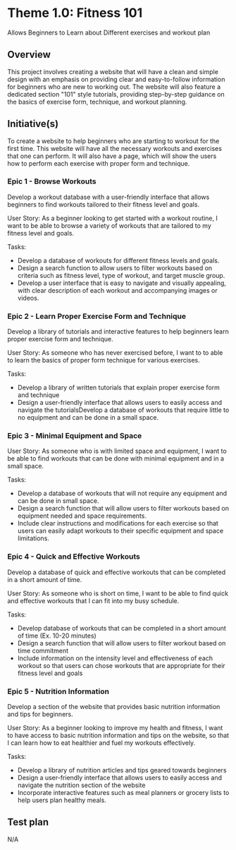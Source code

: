 # Theme 1.0: Fitness 101
Allows Beginners to Learn about Different exercises and workout plan

## Overview
This project involves creating a website that will have a clean and simple design with an emphasis on providing clear and easy-to-follow information for beginners who are new to working out. The website will also feature a dedicated section "101" style tutorials, providing step-by-step guidance on the basics of exercise form, technique, and workout planning. 

## Initiative(s)
To create a website to help beginners who are starting to workout for the first time. This website will have all the necessary workouts and exercises that one can perform. It will also have a page, which will show the users how to perform each exercise with proper form and technique.

### Epic 1 - Browse Workouts
Develop a workout database with a user-friendly interface that allows beginners to find workouts tailored to their fitness level and goals.

User Story:
As a beginner looking to get started with a workout routine, I want to be able to browse a variety of workouts that are tailored to my fitness level and goals.

Tasks:
* Develop a database of workouts for different fitness levels and goals.
* Design a search function to allow users to filter workouts based on criteria such as fitness level, type of workout, and target muscle group.
* Develop a user interface that is easy to navigate and visually appealing, with clear description of each workout and accompanying images or videos.

### Epic 2 - Learn Proper Exercise Form and Technique
Develop a library of tutorials and interactive features to help beginners learn proper exercise form and technique. 

User Story:
As someone who has never exercised before, I want to to able to learn the basics of proper form technique for various exercises.

Tasks:
* Develop a library of written tutorials that explain proper exercise form and technique
* Design a user-friendly interface that allows users to easily access and navigate the tutorialsDevelop a database of workouts that require little to no equipment and can be done in a small space.

### Epic 3 - Minimal Equipment and Space
User Story: As someone who is with limited space and equipment, I want to be able to find workouts that can be done with minimal equipment and in a small space.

Tasks:
* Develop a database of workouts that will not require any equipment and can be done in small space.
* Design a search function that will allow users to filter workouts based on equipment needed and space requirements.
*	Include clear instructions and modifications for each exercise so that users can easily adapt workouts to their specific equipment and space limitations.


### Epic 4 - Quick and Effective Workouts
Develop a database of quick and effective workouts that can be completed in a short amount of time.

User Story: As someone who is short on time, I want to be able to find quick and effective workouts that I can fit into my busy schedule.

Tasks:
* Develop database of workouts that can be completed in a short amount of time (Ex. 10-20 minutes)
* Design a search function that will allow users to filter workout based on time commitment
* Include information on the intensity level and effectiveness of each workout so that users can chose workouts that are appropriate for their fitness level and goals

### Epic 5 - Nutrition Information
Develop a section of the website that provides basic nutrition information and tips for beginners.

User Story: As a beginner looking to improve my health and fitness, I want to have access to basic nutrition information and tips on the website, so that I can learn how to eat healthier and fuel my workouts effectively.

Tasks:
* Develop a library of nutrition articles and tips geared towards beginners
* Design a user-friendly interface that allows users to easily access and navigate the nutrition section of the website
* Incorporate interactive features such as meal planners or grocery lists to help users plan healthy meals.


## Test plan
N/A
